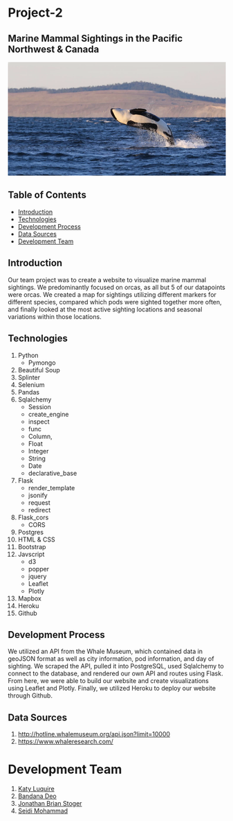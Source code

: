 # Project-2
## Marine Mammal Sightings in the Pacific Northwest & Canada

![K43 Breachl](Images/K43_breach.webp)

## Table of Contents
* [Introduction](#introduction)
* [Technologies](#technologies)
* [Development Process](#development-process)
* [Data Sources](#data-sources)
* [Development Team](#development-team)

## Introduction

Our team project was to create a website to  visualize marine mammal sightings. We predominantly focused on orcas, as all but 5 of our datapoints were orcas. We created a map for sightings utilizing different markers for different species, compared which pods were sighted together more often, and finally looked at the most active sighting locations and seasonal variations within those locations. 

## Technologies
1. Python
    * Pymongo
2. Beautiful Soup
3. Splinter
4. Selenium
5. Pandas
6. Sqlalchemy
    * Session
    * create_engine
    * inspect
    * func
    * Column, 
    * Float
    * Integer
    * String
    * Date
    * declarative_base
7. Flask 
    * render_template
    * jsonify
    * request
    * redirect
8. Flask_cors
    * CORS
9. Postgres
10. HTML & CSS
11. Bootstrap
12. Javscript
    * d3
    * popper
    * jquery
    * Leaflet
    * Plotly
13. Mapbox
14. Heroku
15. Github


## Development Process

We utilized an API from the Whale Museum, which contained data in geoJSON format as well as city information, pod information, and day of sighting. We scraped the API, pulled it into PostgreSQL, used Sqlalchemy to connect to the database, and rendered our own API and routes using Flask. From here, we were able to build our website and create visualizations using Leaflet and Plotly. Finally, we utilized Heroku to deploy our website through Github. 


## Data Sources

1. http://hotline.whalemuseum.org/api.json?limit=10000
2. https://www.whaleresearch.com/

# Development Team 
1. [Katy Luquire](https://github.com/CatherineLuquire)
2. [Bandana Deo](https://github.com/deobandana)
3. [Jonathan Brian Stoger](https://github.com/js04237)
4. [Seidi Mohammad](https://github.com/seidiali21)
